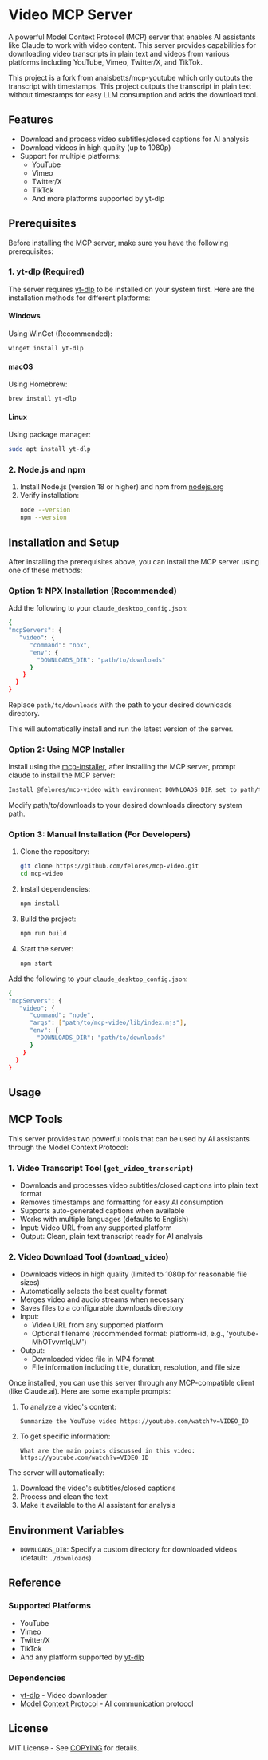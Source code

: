 # Video MCP Server

A powerful Model Context Protocol (MCP) server that enables AI assistants like Claude to work with video content. This server provides capabilities for downloading video transcripts in plain text and videos from various platforms including YouTube, Vimeo, Twitter/X, and TikTok.

This project is a fork from anaisbetts/mcp-youtube which only outputs the transcript with timestamps. This project outputs the transcript in plain text without timestamps for easy LLM consumption and adds the download tool.

## Features

- Download and process video subtitles/closed captions for AI analysis
- Download videos in high quality (up to 1080p)
- Support for multiple platforms:
  - YouTube
  - Vimeo
  - Twitter/X
  - TikTok
  - And more platforms supported by yt-dlp

## Prerequisites

Before installing the MCP server, make sure you have the following prerequisites:

### 1. yt-dlp (Required)

The server requires [yt-dlp](https://github.com/yt-dlp/yt-dlp) to be installed on your system first. Here are the installation methods for different platforms:

#### Windows
Using WinGet (Recommended):
   ```powershell
   winget install yt-dlp
   ```
#### macOS
Using Homebrew:
   ```bash
   brew install yt-dlp
   ```
#### Linux
Using package manager:
   ```bash
   sudo apt install yt-dlp
   ```

### 2. Node.js and npm

1. Install Node.js (version 18 or higher) and npm from [nodejs.org](https://nodejs.org/)
2. Verify installation:
   ```bash
   node --version
   npm --version
   ```

## Installation and Setup

After installing the prerequisites above, you can install the MCP server using one of these methods:

### Option 1: NPX Installation (Recommended)

Add the following to your `claude_desktop_config.json`:

```bash
{
"mcpServers": {    
   "video": {
      "command": "npx",
      "env": {
        "DOWNLOADS_DIR": "path/to/downloads"
      }
    }
  }
}
```
Replace `path/to/downloads` with the path to your desired downloads directory.

This will automatically install and run the latest version of the server.

### Option 2: Using MCP Installer

Install using the [mcp-installer](https://github.com/anaisbetts/mcp-installer), after installing the MCP server, prompt claude to install the MCP server:
```bash
Install @felores/mcp-video with environment DOWNLOADS_DIR set to path/to/downloads
```
Modify path/to/downloads to your desired downloads directory system path.

### Option 3: Manual Installation (For Developers)

1. Clone the repository:
   ```bash
   git clone https://github.com/felores/mcp-video.git
   cd mcp-video
   ```

2. Install dependencies:
   ```bash
   npm install
   ```

3. Build the project:
   ```bash
   npm run build
   ```

4. Start the server:
   ```bash
   npm start
   ```

Add the following to your `claude_desktop_config.json`:

```bash
{
"mcpServers": {    
   "video": {
      "command": "node",
      "args": ["path/to/mcp-video/lib/index.mjs"],
      "env": {
        "DOWNLOADS_DIR": "path/to/downloads"
      }
    }
  }
}
```
## Usage

## MCP Tools

This server provides two powerful tools that can be used by AI assistants through the Model Context Protocol:

### 1. Video Transcript Tool (`get_video_transcript`)
- Downloads and processes video subtitles/closed captions into plain text format
- Removes timestamps and formatting for easy AI consumption
- Supports auto-generated captions when available
- Works with multiple languages (defaults to English)
- Input: Video URL from any supported platform
- Output: Clean, plain text transcript ready for AI analysis

### 2. Video Download Tool (`download_video`)
- Downloads videos in high quality (limited to 1080p for reasonable file sizes)
- Automatically selects the best quality format
- Merges video and audio streams when necessary
- Saves files to a configurable downloads directory
- Input: 
  - Video URL from any supported platform
  - Optional filename (recommended format: platform-id, e.g., 'youtube-MhOTvvmlqLM')
- Output: 
  - Downloaded video file in MP4 format
  - File information including title, duration, resolution, and file size

Once installed, you can use this server through any MCP-compatible client (like Claude.ai). Here are some example prompts:

1. To analyze a video's content:
   ```
   Summarize the YouTube video https://youtube.com/watch?v=VIDEO_ID
   ```

2. To get specific information:
   ```
   What are the main points discussed in this video: https://youtube.com/watch?v=VIDEO_ID
   ```

The server will automatically:
1. Download the video's subtitles/closed captions
2. Process and clean the text
3. Make it available to the AI assistant for analysis

## Environment Variables

- `DOWNLOADS_DIR`: Specify a custom directory for downloaded videos (default: `./downloads`)

## Reference

### Supported Platforms
- YouTube
- Vimeo
- Twitter/X
- TikTok
- And any platform supported by [yt-dlp](https://github.com/yt-dlp/yt-dlp/blob/master/supportedsites.md)

### Dependencies
- [yt-dlp](https://github.com/yt-dlp/yt-dlp) - Video downloader
- [Model Context Protocol](https://github.com/anaisbetts/mcp) - AI communication protocol

## License

MIT License - See [COPYING](COPYING) for details.
